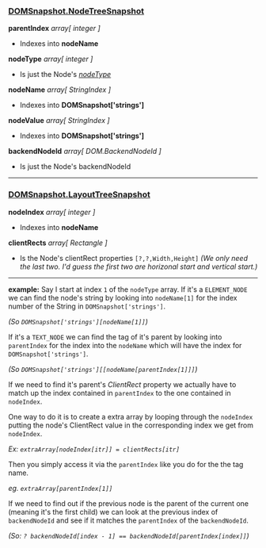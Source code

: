 ### [DOMSnapshot.NodeTreeSnapshot](https://chromedevtools.github.io/devtools-protocol/tot/DOMSnapshot/#type-NodeTreeSnapshot)

**parentIndex** *array[ integer ]*
* Indexes into **nodeName**

**nodeType** *array[ integer ]*
* Is just the Node's [*nodeType*](https://developer.mozilla.org/en-US/docs/Web/API/Node/nodeType)

**nodeName** *array[ StringIndex ]*
* Indexes into **DOMSnapshot['strings']**

**nodeValue** *array[ StringIndex ]*
* Indexes into **DOMSnapshot['strings']**

**backendNodeId** *array[ DOM.BackendNodeId ]*
* Is just the Node's backendNodeId
---
### [DOMSnapshot.LayoutTreeSnapshot](https://chromedevtools.github.io/devtools-protocol/tot/DOMSnapshot/#type-LayoutTreeSnapshot)

**nodeIndex** *array[ integer ]*
* Indexes into **nodeName**

**clientRects** *array[ Rectangle ]*
* Is the Node's clientRect properties
`[?,?,Width,Height]` *(We only need the last two. I'd guess the first two are horizonal start and vertical start.)*
---
**example:** Say I start at index `1` of the `nodeType` array. If it's a `ELEMENT_NODE` we can find the node's string by looking into `nodeName[1]` for the index number of the String in `DOMSnapshot['strings']`.

*(So `DOMSnapshot['strings'][nodeName[1]]`)*

If it's a `TEXT_NODE` we can find the tag of it's parent by looking into `parentIndex` for the index into the `nodeName` which will have the index for `DOMSnapshot['strings']`.

*(So `DOMSnapshot['strings'][[nodeName[parentIndex[1]]]`)*

If we need to find it's parent's *ClientRect* property we actually have to match up the index contained in `parentIndex` to the one contained in `nodeIndex`.

One way to do it is to create a extra array by looping through the `nodeIndex` putting the node's ClientRect value in the corresponding index we get from `nodeIndex`.

*Ex: `extraArray[nodeIndex[itr]] = clientRects[itr]`*

Then you simply access it via the `parentIndex` like you do for the the tag name.

*eg. `extraArray[parentIndex[1]]`*

If we need to find out if the previous node is the parent of the current one (meaning it's the first child) we can look at the previous index of `backendNodeId` and see if it matches the `parentIndex` of the `backendNodeId`.

*(So: `? backendNodeId[index - 1] == backendNodeId[parentIndex[index]]`)*